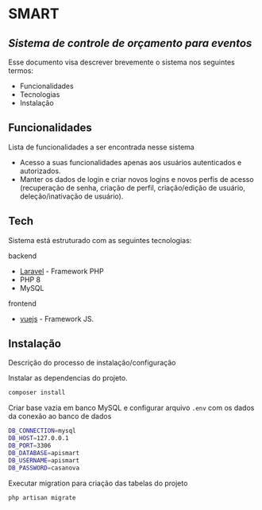 # SMART
## _Sistema de controle de orçamento para eventos_


Esse documento visa descrever brevemente o sistema nos seguintes termos:

- Funcionalidades
- Tecnologias
- Instalação

## Funcionalidades

Lista de funcionalidades a ser encontrada nesse sistema

- Acesso a suas funcionalidades apenas aos usuários autenticados e autorizados.
- Manter os dados de login e criar novos logins e novos perfis de acesso (recuperação de senha, criação de perfil, criação/edição de usuário, deleção/inativação de usuário).


## Tech

Sistema está estruturado com as seguintes tecnologias:

backend
- [Laravel](https://laravel.com/docs) - Framework PHP
- PHP 8
- MySQL

frontend
- [vuejs](https://learnvue.co/) - Framework JS.


## Instalação

Descrição do processo de instalação/configuração 

Instalar as dependencias do projeto.

```sh
composer install
```

Criar base vazia em banco MySQL e configurar arquivo `.env` com os dados da conexão ao banco de dados

```sh
DB_CONNECTION=mysql
DB_HOST=127.0.0.1
DB_PORT=3306
DB_DATABASE=apismart
DB_USERNAME=apismart
DB_PASSWORD=casanova
```

Executar migration para criação das tabelas do projeto

```sh
php artisan migrate
```
